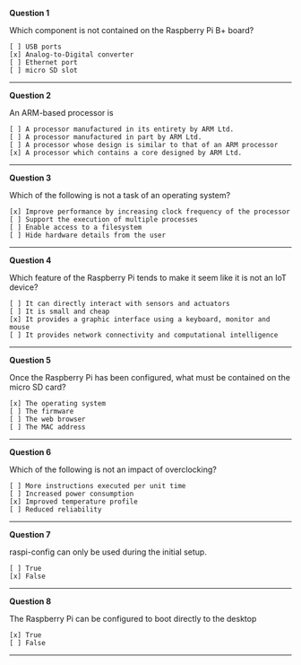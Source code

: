 **Question 1**

Which component is not contained on the Raspberry Pi B+ board?

    [ ] USB ports
    [x] Analog-to-Digital converter
    [ ] Ethernet port
    [ ] micro SD slot

-------------------------------------------------------------------------------

**Question 2**

An ARM-based processor is

    [ ] A processor manufactured in its entirety by ARM Ltd.
    [ ] A processor manufactured in part by ARM Ltd.
    [ ] A processor whose design is similar to that of an ARM processor
    [x] A processor which contains a core designed by ARM Ltd.

-------------------------------------------------------------------------------

**Question 3**

Which of the following is not a task of an operating system?  

    [x] Improve performance by increasing clock frequency of the processor  
    [ ] Support the execution of multiple processes  
    [ ] Enable access to a filesystem  
    [ ] Hide hardware details from the user   

-------------------------------------------------------------------------------

**Question 4**

Which feature of the Raspberry Pi tends to make it seem like it is not an IoT device?

    [ ] It can directly interact with sensors and actuators
    [ ] It is small and cheap
    [x] It provides a graphic interface using a keyboard, monitor and mouse
    [ ] It provides network connectivity and computational intelligence

-------------------------------------------------------------------------------

**Question 5**

Once the Raspberry Pi has been configured, what must be contained on the micro SD card?

    [x] The operating system
    [ ] The firmware
    [ ] The web browser
    [ ] The MAC address

-------------------------------------------------------------------------------

**Question 6**

Which of the following is not an impact of overclocking?

    [ ] More instructions executed per unit time
    [ ] Increased power consumption
    [x] Improved temperature profile
    [ ] Reduced reliability

-------------------------------------------------------------------------------

**Question 7**

raspi-config can only be used during the initial setup.

    [ ] True
    [x] False

-------------------------------------------------------------------------------

**Question 8**

The Raspberry Pi can be configured to boot directly to the desktop

    [x] True
    [ ] False

-------------------------------------------------------------------------------